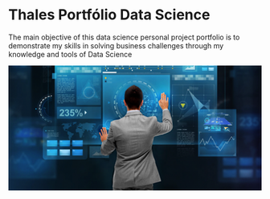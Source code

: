 # Thales Portfólio Data Science
The main objective of this data science personal project portfolio is to demonstrate my skills in solving business challenges through my knowledge and tools of Data Science


![Image Inicial](/banner.png)



